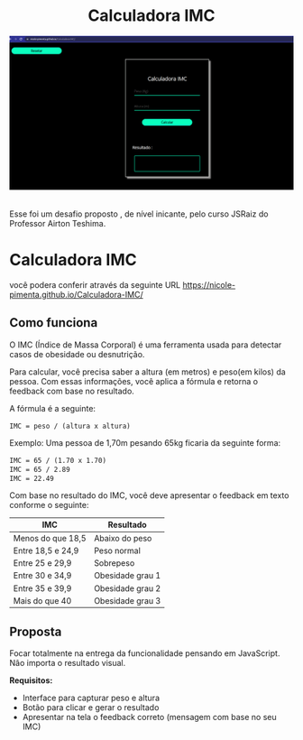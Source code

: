 <h1 align="center"> Calculadora IMC</h1>

<div align="center">
<img src="./assets/img/calculadora.png" width="600px">

</div> <br>

Esse foi um desafio proposto , de nível inicante, pelo curso JSRaiz do Professor Airton Teshima.

# Calculadora IMC
você podera conferir através da seguinte URL https://nicole-pimenta.github.io/Calculadora-IMC/

## Como funciona

O IMC (Índice de Massa Corporal) é uma ferramenta usada para detectar casos de obesidade ou desnutrição.

Para calcular, você precisa saber a altura (em metros) e peso(em kilos) da pessoa. Com essas informações, você aplica a fórmula e retorna o feedback com base no resultado.

A fórmula é a seguinte:

```
IMC = peso / (altura x altura)
```

Exemplo: Uma pessoa de 1,70m pesando 65kg ficaria da seguinte forma:

```
IMC = 65 / (1.70 x 1.70)
IMC = 65 / 2.89
IMC = 22.49
```

Com base no resultado do IMC, você deve apresentar o feedback em texto conforme o seguinte:

| IMC               | Resultado        |
| ----------------- | ---------------- |
| Menos do que 18,5 | Abaixo do peso   |
| Entre 18,5 e 24,9 | Peso normal      |
| Entre 25 e 29,9   | Sobrepeso        |
| Entre 30 e 34,9   | Obesidade grau 1 |
| Entre 35 e 39,9   | Obesidade grau 2 |
| Mais do que 40    | Obesidade grau 3 |

## Proposta

Focar totalmente na entrega da funcionalidade pensando em JavaScript. Nâo importa o resultado visual.

**Requisitos:**

- Interface para capturar peso e altura
- Botão para clicar e gerar o resultado
- Apresentar na tela o feedback correto (mensagem com base no seu IMC)
